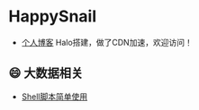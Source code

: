 # HappySnail

- [个人博客](https://happysnail.cn/)  Halo搭建，做了CDN加速，欢迎访问！



## :smile: 大数据相关

- [Shell脚本简单使用]()

